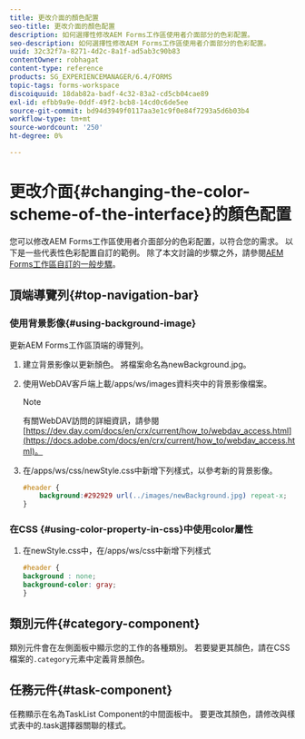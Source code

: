 ```yaml
---
title: 更改介面的顏色配置
seo-title: 更改介面的顏色配置
description: 如何選擇性修改AEM Forms工作區使用者介面部分的色彩配置。
seo-description: 如何選擇性修改AEM Forms工作區使用者介面部分的色彩配置。
uuid: 32c32f7a-8271-4d2c-8a1f-ad5ab3c90b83
contentOwner: robhagat
content-type: reference
products: SG_EXPERIENCEMANAGER/6.4/FORMS
topic-tags: forms-workspace
discoiquuid: 18dab82a-badf-4c32-83a2-cd5cb04cae89
exl-id: efbb9a9e-0ddf-49f2-bcb8-14cd0c6de5ee
source-git-commit: bd94d3949f0117aa3e1c9f0e84f7293a5d6b03b4
workflow-type: tm+mt
source-wordcount: '250'
ht-degree: 0%

---
```


# 更改介面{#changing-the-color-scheme-of-the-interface}的顏色配置

您可以修改AEM Forms工作區使用者介面部分的色彩配置，以符合您的需求。 以下是一些代表性色彩配置自訂的範例。 除了本文討論的步驟之外，請參閱[AEM Forms工作區自訂的一般步驟](/help/forms/using/generic-steps-html-workspace-customization.md)。

## 頂端導覽列{#top-navigation-bar}

### 使用背景影像{#using-background-image}

更新AEM Forms工作區頂端的導覽列。

1. 建立背景影像以更新顏色。 將檔案命名為newBackground.jpg。
1. 使用WebDAV客戶端上載/apps/ws/images資料夾中的背景影像檔案。

   >[!NOTE]
   >
   >有關WebDAV訪問的詳細資訊，請參閱[https://dev.day.com/docs/en/crx/current/how_to/webdav_access.html](https://docs.adobe.com/docs/en/crx/current/how_to/webdav_access.html)。

1. 在/apps/ws/css/newStyle.css中新增下列樣式，以參考新的背景影像。

   ```css
   #header {
       background:#292929 url(../images/newBackground.jpg) repeat-x;
   }
   ```

### 在CSS {#using-color-property-in-css}中使用color屬性

1. 在newStyle.css中，在/apps/ws/css中新增下列樣式

   ```css
   #header {
   background : none;
   background-color: gray;
   }
   ```

## 類別元件{#category-component}

類別元件會在左側面板中顯示您的工作的各種類別。 若要變更其顏色，請在CSS檔案的`.category`元素中定義背景顏色。

## 任務元件{#task-component}

任務顯示在名為TaskList Component的中間面板中。 要更改其顏色，請修改與樣式表中的.task選擇器關聯的樣式。
